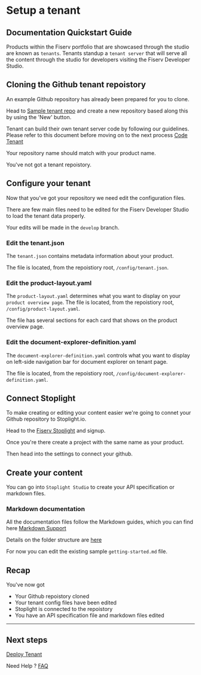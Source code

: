 # Setup a tenant

## Documentation Quickstart Guide

Products within the Fiserv portfolio that are showcased through the studio are known as `tenants`.  Tenants standup a `tenant server` that will serve all the content through the studio for developers visiting the Fiserv Developer Studio.

## Cloning the Github tenant repoistory

An example Github repository has already been prepared for you to clone.

Head to [Sample tenant repo] and create a new repository based along this by using the 'New' button.

Tenant can build their own tenant server code by following our guidelines. Please refer to this document before moving on to the next process [Code Tenant]

Your repository name should match with your product name.

You've not got a tenant repoistory.

## Configure your tenant

Now that you've got your repository we need edit the configuration files.

There are few main files need to be edited for the Fiserv Developer Studio to load the tenant data properly.

Your edits will be made in the `develop` branch.

### Edit the tenant.json

The `tenant.json` contains metadata information about your product.

The file is located, from the repoistiory root, `/config/tenant.json`.

### Edit the product-layout.yaml

The `product-layout.yaml` determines what you want to display on your `product overview page`. The file is located, from the repoistiory root, `/config/product-layout.yaml`.

The file has several sections for each card that shows on the product overview page.

### Edit the document-explorer-definition.yaml

The `document-explorer-definition.yaml` controls what you want to display on left-side navigation bar for document explorer on tenant page. 

The file is located, from the repoistiory root, `/config/document-explorer-definition.yaml`.


## Connect Stoplight

To make creating or editing your content easier we're going to connet your Github repository to Stoplight.io.

Head to the [Fiserv Stoplight] and signup.

Once you're there create a project with the same name as your product.

Then head into the settings to connect your github.

## Create your content

You can go into `Stoplight Studio` to create your API specification or markdown files.

### Markdown documentation

All the documentation files follow the Markdown guides, which you can find here [Markdown Support]

Details on the folder structure are [here]

For now you can edit the existing sample `getting-started.md` file.

## Recap

You've now got

* Your Github repoistory cloned
* Your tenant config files have been edited
* Stoplight is connected to the repoistory
* You have an API specification file and markdown files edited


___

## Next steps 

[Deploy Tenant]

Need Help ?
[FAQ]

[//]: # (These are reference links used in markdown file)

[Sample tenant repo]: <https://github.com/fiserv/sample-tenant>

[Code Tenant]: <?path=docs/getting-started/code-a-tenant/code-tenant.md>

[Fiserv Stoplight]: <https://fiserv-portal.stoplight.io>

[Markdown Support]: <?path=docs/resources/markdown-support.md>

[here]: <?path=README.md>

[FAQ]: <?path=docs/faq/faq.md>

[Deploy Tenant]:<?path=docs/getting-started/setup-tenant/deploy-tenant.md>




